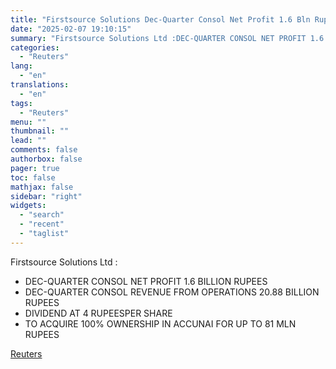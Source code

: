 ```yaml
---
title: "Firstsource Solutions Dec-Quarter Consol Net Profit 1.6 Bln Rupees"
date: "2025-02-07 19:10:15"
summary: "Firstsource Solutions Ltd :DEC-QUARTER CONSOL NET PROFIT 1.6 BILLION RUPEESDEC-QUARTER CONSOL REVENUE FROM OPERATIONS 20.88 BILLION RUPEESDIVIDEND AT 4 RUPEESPER SHARETO ACQUIRE 100% OWNERSHIP IN ACCUNAI FOR UP TO 81 MLN RUPEES"
categories:
  - "Reuters"
lang:
  - "en"
translations:
  - "en"
tags:
  - "Reuters"
menu: ""
thumbnail: ""
lead: ""
comments: false
authorbox: false
pager: true
toc: false
mathjax: false
sidebar: "right"
widgets:
  - "search"
  - "recent"
  - "taglist"
---
```


Firstsource Solutions Ltd :

* DEC-QUARTER CONSOL NET PROFIT 1.6 BILLION RUPEES
* DEC-QUARTER CONSOL REVENUE FROM OPERATIONS 20.88 BILLION RUPEES
* DIVIDEND AT 4 RUPEESPER SHARE
* TO ACQUIRE 100% OWNERSHIP IN ACCUNAI FOR UP TO 81 MLN RUPEES

[Reuters](https://www.tradingview.com/news/reuters.com,2025:newsml_FWN3OY0L6:0-firstsource-solutions-dec-quarter-consol-net-profit-1-6-bln-rupees/)

